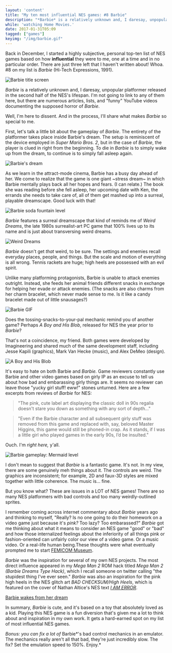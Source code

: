 ```yaml
---
layout: 'content'
title: "My ten most influential NES games: #8 Barbie"
description: "*Barbie* is a relatively unknown and, I daresay, unpopular platformer released in the second half of the NES's lifespan."
while: 'watching Home Movies.'
date: 2017-01-31T05:09
tagged: ["games"]
keyimg: "/img/barbie.gif"
---
```


Back in December, I started a highly subjective, personal top-ten list of NES games based on how **influential** they were to me, one at a time and in no particular order. There are just three left that I haven't written about! Whoa. #8 on my list is *Barbie* (Hi-Tech Expressions, 1991).

![Barbie title screen](/img/barbie,png)

*Barbie* is a relatively unknown and, I daresay, unpopular platformer released in the second half of the NES's lifespan. I'm not going to link to any of them here, but there are numerous articles, lists, and "funny" YouTube videos documenting the supposed horror of *Barbie*.

Well, I'm here to dissent. And in the process, I'll share what makes *Barbie* so special to me.

First, let's talk a little bit about the gameplay of *Barbie*. The entirety of the platformer takes place inside Barbie's dream. The setup is reminiscent of the device employed in *Super Mario Bros. 2*, but in the case of *Barbie*, the player is clued in right from the beginning. To die in *Barbie* is to simply wake up from the dream, to continue is to simply fall asleep again.

![Barbie's dream](/img/barbiedream.png)

As we learn in the attract-mode cinema, Barbie has a busy day ahead of her. We come to realize that the game is one giant ~stress dream~ in which Barbie mentally plays back all her hopes and fears. (I can relate.) The book she was reading before she fell asleep, her upcoming date with Ken, the errands she needs to take care of, all of them get mashed up into a surreal, playable dreamscape. Good luck with that! 

![Barbie soda fountain level](/img/barbiesoda.png)

*Barbie* features a surreal dreamscape that kind of reminds me of *Weird Dreams*, the late 1980s surrealist-art PC game that 100% lives up to its name and is just about transversing weird dreams.

![Weird Dreams](/img/weirddreamsamiga2.png)

*Barbie* doesn't get *that* weird, to be sure. The settings and enemies recall everyday places, people, and things. But the scale and motion of everything is all wrong. Tennis rackets are huge; high heels are possessed with an evil spirit.

Unlike many platforming protagonists, Barbie is unable to attack enemies outright. Instead, she feeds her animal friends different snacks in exchange for helping her evade or attack enemies. (The snacks are also charms from her charm bracelet, which never made sense to me. Is it like a candy bracelet made out of little snausages?) 

![Barbie GIF](/img/barbie.gif)

Does the tossing-snacks-to-your-pal mechanic remind you of another game? Perhaps *A Boy and His Blob*, released for NES the year prior to *Barbie*?

That's not a coincidence, my friend. Both games were developed by Imagineering and shared much of the same development staff, including Jesse Kapili (graphics), Mark Van Hecke (music), and Alex DeMeo (design).

![A Boy and His Blob](/img/boyblob.png)

It's easy to hate on both Barbie and *Barbie.* Game reviewers constantly use Barbie and other video games based on girly IP as an excuse to tell us about how bad and embarassing girly things are. It seems no reviewer can leave those "yucky girl stuff! eww!" stones unturned. Here are a few excerpts from reviews of *Barbie* for NES:

 > "The pink, cute label art displaying the classic doll in 90s regalia doesn't stare you down as something with any sort of depth..."

 > "Even if the Barbie character and all subsequent girly stuff was removed from this game and replaced with, say, beloved Master Higgins, this game would still be phoned-in crap. As it stands, if I was a little girl who played games in the early 90s, I’d be insulted."

 Ouch. I'm *right here,* y'all.

![Barbie gameplay: Mermaid level](/img/barbiemermaid.png)

I don't mean to suggest that *Barbie* is a fantastic game. It's not. In my view, there are some genuinely meh things about it. The controls are weird. The graphics are inconsistent; for example, 2D and faux-3D styles are mixed together with little coherence. The music is... fine.

But you know what? These are issues in a LOT of NES games! There are so many NES platformers with bad controls and too many weirdly-outlined sprites. 

I remember coming across internet commentary about *Barbie* years ago and thinking to myself, "Really? Is no one going to do their homework on a video game just because it's *pink?* Too lazy? Too embarassed?" *Barbie* got me thinking about what it means to consider an NES game "good" or "bad" and how those internalized feelings about the inferiority of all things pink or fashion-oriented can unfairly color our view of a video game. Or a music video. Or a real-life human being.These thoughts were what eventually prompted me to start [FEMICOM Museum](http://femicom.org).

*Barbie* was the inspiration for several of my own NES projects. The most direct influence appeared in my *Mega Man 2* ROM hack titled *Mega Man 2 (Barbie Dreams Type Hack)*, which I recall someone on twitter calling "the stupidest thing I've ever seen." *Barbie* was also an inspiration for the pink high heels in the NES glitch art *BAD CHECKSUM/High Heels*, which is featured on the cover of Nathan Altice's NES text [*I AM ERROR*](https://www.amazon.com/Am-Error-Nintendo-Computer-Entertainment/dp/0262028778/ref=sr_1_1?ie=UTF8&qid=1485862354&sr=8-1&keywords=i+am+error).

[Barbie wakes from her dream](/img/Barbie2.png)

In summary, *Barbie* is cute, and it's based on a toy that absolutely loved as a kid. Playing this NES game is a fun diversion that's given me a lot to think about and inspiration in my own work. It gets a hard-earned spot on my list of most influential NES games.

*Bonus: you can fix a lot of* Barbie*'s bad control mechanics in an emulator. The  mechanics really aren't all that bad, they're just incredibly slow. The fix? Set the emulation speed to 150%. Enjoy.*